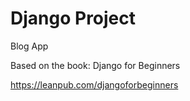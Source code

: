 # Django Project

Blog App

Based on the book:
Django for Beginners

<https://leanpub.com/djangoforbeginners>
